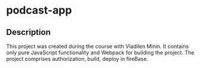 # podcast-app

## Description
This project was created during the course with Vladilen Minin.
It contains only pure JavaScript functionality and Webpack for building the project.
The project comprises authorization, build, deploy in fireBase.
